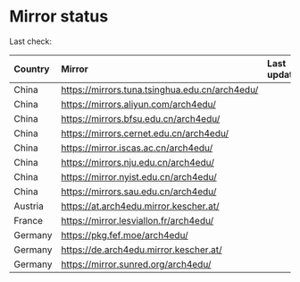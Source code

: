 <script src="./time.js"></script>
# Mirror status
Last check: <script type="text/javascript">localize(1715538281.679469);</script>

|Country|Mirror|Last update|
|:------|:-----|:----------|
|China|https://mirrors.tuna.tsinghua.edu.cn/arch4edu/|<script type="text/javascript">localize(1715495662);</script>|
|China|https://mirrors.aliyun.com/arch4edu/|<script type="text/javascript">localize(1715495662);</script>|
|China|https://mirrors.bfsu.edu.cn/arch4edu/|<script type="text/javascript">localize(1715495662);</script>|
|China|https://mirrors.cernet.edu.cn/arch4edu/|<script type="text/javascript">localize(1715495662);</script>|
|China|https://mirror.iscas.ac.cn/arch4edu/|<script type="text/javascript">localize(1715495662);</script>|
|China|https://mirrors.nju.edu.cn/arch4edu/|<script type="text/javascript">localize(1715452324);</script>|
|China|https://mirror.nyist.edu.cn/arch4edu/|<script type="text/javascript">localize(1715495662);</script>|
|China|https://mirrors.sau.edu.cn/arch4edu/|<script type="text/javascript">localize(1715495662);</script>|
|Austria|https://at.arch4edu.mirror.kescher.at/|<script type="text/javascript">localize(1715495662);</script>|
|France|https://mirror.lesviallon.fr/arch4edu/|<script type="text/javascript">localize(1715495662);</script>|
|Germany|https://pkg.fef.moe/arch4edu/|<script type="text/javascript">localize(1715495662);</script>|
|Germany|https://de.arch4edu.mirror.kescher.at/|<script type="text/javascript">localize(1715495662);</script>|
|Germany|https://mirror.sunred.org/arch4edu/|<script type="text/javascript">localize(1715495662);</script>|

<script src="./tablefilter/tablefilter.js"></script>
<script src="./table.js"></script>